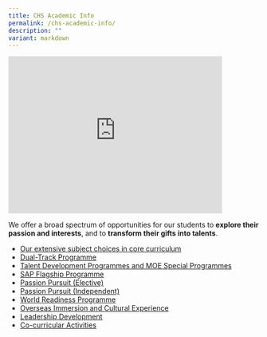 ```yaml
---
title: CHS Academic Info
permalink: /chs-academic-info/
description: ""
variant: markdown
---
```

<iframe width="429" height="315" src="https://www.youtube.com/embed/sk9JNgL0-9w" title="Learning @ CHS" frameborder="0" allow="accelerometer; autoplay; clipboard-write; encrypted-media; gyroscope; picture-in-picture" allowfullscreen=""></iframe>

We offer a broad spectrum of opportunities for our students to&nbsp;**explore their passion and interests**, and to&nbsp;**transform their gifts into talents**.&nbsp;

*   [Our extensive subject choices in core curriculum](/secondary/distinctive-programmes/overview/)
*   [Dual-Track Programme](/dual-track-curriculum/overview/)
*   [Talent Development Programmes and MOE Special Programmes](/secondary/Talent-Development/overview/)
*   [SAP Flagship Programme](/secondary/Distinctive-Programmes/sap-flagship-programme/)
*   [Passion Pursuit (Elective)](/secondary/distinctive-programmes/passion-pursuit/elective/)
*   [Passion Pursuit (Independent)](/secondary/Distinctive-Programmes/passion-pursuit/independent/)
*   [World Readiness Programme](/secondary/Distinctive-Programmes/world-readiness-programme/)
*   [Overseas Immersion and Cultural Experience](/secondary/Distinctive-Programmes/overseas-immersion-and-cultural-experience/)
*   [Leadership Development](/student-development/student-leadership-development/)
*   [Co-curricular Activities](/student-development/pe-and-cca/overview/)